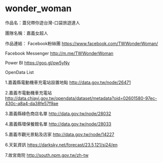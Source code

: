 # wonder_woman
作品名：蓋兒帶你遊台灣-口袋旅遊達人

團隊名稱：嘉義女超人


作品連結：
Facebook粉絲團
https://www.facebook.com/TWWonderWoman/

Facebook Messenger
http://m.me/TWWonderWoman

Power BI 
https://goo.gl/pw5yNy



OpenData List

1.嘉義縣電動機車充電站設置地點 http://data.gov.tw/node/26471

2.嘉義市電動機車充電站 http://data.chiayi.gov.tw/opendata/dataset/metadata?oid=02601580-97ec-430c-a8a4-da38fe57f9ae

3.嘉義縣綠色商店名單 http://data.gov.tw/node/28032

4.嘉義縣環保餐館名單 http://data.gov.tw/node/28033

5.嘉義市觀光景點及店家 http://data.gov.tw/node/14227

6.天氣資訊 https://darksky.net/forecast/23.5,121/si24/en

7.故宮南院 http://south.npm.gov.tw/zh-tw

